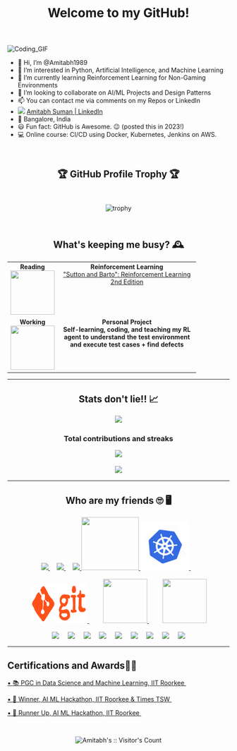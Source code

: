 <header>
  <h1>Welcome to my GitHub!</h1>
  <link rel="stylesheet" href="https://cdn.jsdelivr.net/gh/devicons/devicon@latest/devicon.min.css">
</header>

<!--- 
<div id="header" align="center">
  <img src="https://media.giphy.com/media/M9gbBd9nbDrOTu1Mqx/giphy.gif" width="200"/>
</div> 
--->

![Coding_GIF](https://user-images.githubusercontent.com/12171805/210138791-c6855daa-0726-4f64-9737-6e1c37991b4d.gif)

- 👋 Hi, I’m @Amitabh1989
- 👀 I’m interested in Python, Artificial Intelligence, and Machine Learning
- 🌱 I’m currently learning Reinforcement Learning for Non-Gaming Environments
- 💞️ I’m looking to collaborate on AI/ML Projects and Design Patterns
- 📫 You can contact me via comments on my Repos or LinkedIn
- <img src="https://cdn.jsdelivr.net/gh/devicons/devicon/icons/linkedin/linkedin-original.svg" width="20"/> [Amitabh Suman | LinkedIn](https://www.linkedin.com/in/amitabh-suman-4647bb29/)
- 📌 Bangalore, India
- 😃 Fun fact: GitHub is Awesome. 😉 (posted this in 2023!)
- 💻 Online course: CI/CD using Docker, Kubernetes, Jenkins on AWS.

<br>

<div align="center">
  <p style="color: #0078D6"><h2>🏆 GitHub Profile Trophy 🏆</h2></p>
  <br>

  ![trophy](https://github-profile-trophy.vercel.app/?username=Amitabh1989&margin-w=15&margin-h=15&row=1&column=6)
</div>

<br>

<div align="center">
  <p style="color: #0078D6"><h2>What's keeping me busy? 🕰️</h2></p>
  <table width="400px" style="border: none;">
    <tbody>
      <tr valign="top">
        <td width="100px" align="center">
          <span><strong>Reading</strong></span><br>
          <img height="100px" src="https://user-images.githubusercontent.com/12171805/233247634-37b471f3-9899-48b9-bbb4-c3d103f7ef57.gif" width="100px"/>
        </td>
        <td width="300px" align="center">
          <span><strong>Reinforcement Learning</strong></span><br>
          <a href="https://web.stanford.edu/class/psych209/Readings/SuttonBartoIPRLBook2ndEd.pdf">"Sutton and Barto": Reinforcement Learning 2nd Edition</a>
        </td>
      </tr>
      <tr valign="top">
        <td width="100px" align="center">
          <span><strong>Working</strong></span><br>
          <img height="100px" src="https://user-images.githubusercontent.com/12171805/233241540-99dafe10-7ddb-4780-8627-5eed92286fbb.gif" width="100px"/>
        </td>
        <td width="300px" align="center">
          <span><strong>Personal Project</strong></span><br>
          <span><strong>Self-learning, coding, and teaching my RL agent to understand the test environment and execute test cases + find defects</strong></span><br>
        </td>
      </tr>
    </tbody>
  </table>
</div>

<hr>

<div align="center">
  <p style="color: #0078D6"><h2>Stats don't lie!! 📈</h2></p>
  <img src="https://github-readme-stats.vercel.app/api?username=amitabh1989&show_icons=true"/>
</div>

<div align="center">
  <p style="color: #0078D6"><h3>Total contributions and streaks</h3></p>
  <img src="https://github-readme-streak-stats.herokuapp.com/?user=amitabh1989"/>
</div>

<br>

<div align="center">
  <img src="https://github-readme-stats.vercel.app/api/top-langs?username=amitabh1989"/>
</div>

<hr>

<div align="center">
  <p style="color: #0078D6"><h2>Who are my friends 🙄 🖥️</h2></p>

  <a href="https://python.org/" target="_blank" >
    <img src="https://media1.giphy.com/media/KAq5w47R9rmTuvWOWa/giphy.gif" height="90"/>
  </a> &nbsp; &nbsp; 

  <a href="https://www.docker.com/" target="_blank" >
    <img src="https://raw.githubusercontent.com/itsksaurabh/itsksaurabh/master/assets/docker.gif" height="100"/> 
  </a> &nbsp; &nbsp; 

  <a href="https://docs.gitlab.com/ee/ci/" target="_blank" >
    <img src="https://raw.githubusercontent.com/itsksaurabh/itsksaurabh/master/assets/cicd.gif" height="90"/>
  </a>

  <a href="https://docs.gitlab.com/ee/ci/" target="_blank" >
    <img src="https://miro.medium.com/v2/resize:fit:640/1*cWFpj7Fp3BgLRC-fz5KUpw.gif" height="120" width="130"/>
  </a>

  <a href="https://kubernetes.io/" target="_blank" >
    <img src="https://raw.githubusercontent.com/DiptoChakrabarty/DiptoChakrabarty/master/assets/kubernetes.gif" height="110" width="110"/>
  </a> &nbsp; &nbsp; 

  <br>

  <br>

  <a href="https://git-scm.com/" target="_blank" >
    <img src="https://raw.githubusercontent.com/DiptoChakrabarty/DiptoChakrabarty/master/assets/git.gif" height="90" width="130"/>
  </a> &nbsp; &nbsp; &nbsp; &nbsp; 

  <a href="https://github.com/Amitabh1989" target="_blank" >
    <img src="https://media.giphy.com/media/du3J3cXyzhj75IOgvA/giphy.gif" height="100" width="100"/>
  </a> &nbsp; &nbsp; &nbsp; &nbsp; 

  <a href="https://code.visualstudio.com/download" target="_blank" >
    <img src="https://res.cloudinary.com/practicaldev/image/fetch/s--eDUx93PJ--/c_limit%2Cf_auto%2Cfl_progressive%2Cq_66%2Cw_880/https://cdn.sanity.io/images/82qqyrei/production/d0eab98cd583f0b0db13afd90288b53ad5e14e59-828x815.gif" height="100" width="100"/>
  </a>

  <br>

  <br>
  <img src="https://cdn.jsdelivr.net/gh/devicons/devicon/icons/numpy/numpy-original.svg" width="80"/> &nbsp; &nbsp; 
  <img src="https://cdn.jsdelivr.net/gh/devicons/devicon/icons/pandas/pandas-original.svg" width="80"/> &nbsp; &nbsp; 
  <img src="https://cdn.jsdelivr.net/gh/devicons/devicon/icons/kaggle/kaggle-original.svg" width="80"/> &nbsp; &nbsp; 
  <img src="https://cdn.jsdelivr.net/gh/devicons/devicon/icons/jupyter/jupyter-original.svg" width="80"/> &nbsp; &nbsp; 
  <img src="https://cdn.jsdelivr.net/gh/devicons/devicon/icons/pycharm/pycharm-original.svg" width="80"/> &nbsp; &nbsp; 
  <img src="https://cdn.jsdelivr.net/gh/devicons/devicon/icons/anaconda/anaconda-original.svg" width="80"/> &nbsp; &nbsp; 
  <img src="https://cdn.jsdelivr.net/gh/devicons/devicon/icons/opencv/opencv-original.svg" width="80"/> &nbsp; &nbsp; 
  <img src="https://cdn.jsdelivr.net/gh/devicons/devicon/icons/linux/linux-original.svg" width="80"/> &nbsp; &nbsp; 
  <img src="https://cdn.jsdelivr.net/gh/devicons/devicon/icons/thealgorithms/thealgorithms-original.svg" width="80"/>
</div>

<hr>

<div align="left">
  <p style="color: #0078D6"><h2>Certifications and Awards👨‍🎓</h2></p>

  <a href="https://github.com/Amitabh1989/Amitabh1989/blob/main/My_IIT_Certificate.jpg" target="_blank"> ▪️ 📚 PGC in Data Science and Machine Learning, IIT Roorkee
  </a> &nbsp; &nbsp; 

  <a href="https://github.com/Amitabh1989/Amitabh1989/blob/main/Amitabh%20Suman%20Hackathon%20TSW.pdf" target="_blank"> ▪️ 🥇 Winner, AI ML Hackathon, IIT Roorkee & Times TSW
  </a> &nbsp; &nbsp; 

  <a href="https://github.com/Amitabh1989/Amitabh1989/blob/main/Amitabh%20Suman%20Hackathon%20TSW.pdf" target="_blank"> ▪️ 🥈 Runner Up, AI ML Hackathon, IIT Roorkee
  </a> &nbsp; &nbsp; 

  <br>

  <p align="center"><img src="https://profile-counter.glitch.me/{Amitabh1989}/count.svg" alt="Amitabh's :: Visitor's Count" /></p>
</div>

<!---
Amitabh1989/Amitabh1989 is a ✨ special ✨ repository because its `README.md` (this file) appears on your GitHub profile.
You can click the Preview link to take a look at your changes.

![me](https://github.com/Amitabh1989/Readme_1/blob/main/Coding_GIF.gif)

https://github.com/Amitabh1989/Readme_1/blob/main/Coding_GIF.gif

--->
